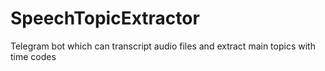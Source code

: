 # SpeechTopicExtractor
Telegram bot which can transcript audio files and extract main topics with time codes
